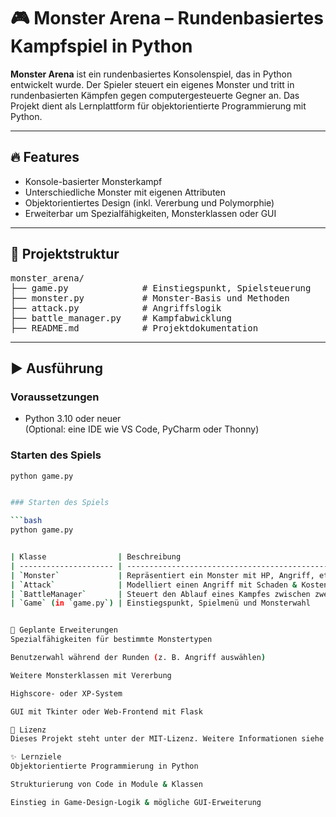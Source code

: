 # 🎮 Monster Arena – Rundenbasiertes Kampfspiel in Python

**Monster Arena** ist ein rundenbasiertes Konsolenspiel, das in Python entwickelt wurde. Der Spieler steuert ein eigenes Monster und tritt in rundenbasierten Kämpfen gegen computergesteuerte Gegner an. Das Projekt dient als Lernplattform für objektorientierte Programmierung mit Python.

---

## 🔥 Features

- Konsole-basierter Monsterkampf
- Unterschiedliche Monster mit eigenen Attributen
- Objektorientiertes Design (inkl. Vererbung und Polymorphie)
- Erweiterbar um Spezialfähigkeiten, Monsterklassen oder GUI

---

## 📁 Projektstruktur

<pre>
monster_arena/
├── game.py              # Einstiegspunkt, Spielsteuerung
├── monster.py           # Monster-Basis und Methoden
├── attack.py            # Angriffslogik
├── battle_manager.py    # Kampfabwicklung
├── README.md            # Projektdokumentation
</pre>

---

## ▶️ Ausführung

### Voraussetzungen
- Python 3.10 oder neuer  
(Optional: eine IDE wie VS Code, PyCharm oder Thonny)

### Starten des Spiels

```bash
python game.py


### Starten des Spiels

```bash
python game.py


| Klasse                | Beschreibung                                            |
| --------------------- | ------------------------------------------------------- |
| `Monster`             | Repräsentiert ein Monster mit HP, Angriff, etc.         |
| `Attack`              | Modelliert einen Angriff mit Schaden & Kosten           |
| `BattleManager`       | Steuert den Ablauf eines Kampfes zwischen zwei Monstern |
| `Game` (in `game.py`) | Einstiegspunkt, Spielmenü und Monsterwahl               |


🚀 Geplante Erweiterungen
Spezialfähigkeiten für bestimmte Monstertypen

Benutzerwahl während der Runden (z. B. Angriff auswählen)

Weitere Monsterklassen mit Vererbung

Highscore- oder XP-System

GUI mit Tkinter oder Web-Frontend mit Flask

📜 Lizenz
Dieses Projekt steht unter der MIT-Lizenz. Weitere Informationen siehe LICENSE.

✨ Lernziele
Objektorientierte Programmierung in Python

Strukturierung von Code in Module & Klassen

Einstieg in Game-Design-Logik & mögliche GUI-Erweiterung
